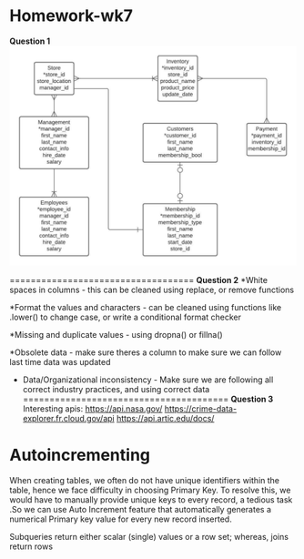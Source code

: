 # Homework-wk7

**Question 1**
![](https://github.com/hafsa-said/homework-wk7/blob/main/grocery-erd.jpeg)

===================================
**Question 2**
*White spaces in columns - this can be cleaned using replace, or remove functions

*Format the values and characters - can be cleaned using functions like .lower() to change case, or write a conditional format checker

*Missing and duplicate values - using dropna() or fillna()

*Obsolete data - make sure theres a column to make sure we can follow last time data was updated

* Data/Organizational inconsistency - Make sure we are following all correct industry practices, and using correct data
=======================================
**Question 3**
Interesting apis:
https://api.nasa.gov/
https://crime-data-explorer.fr.cloud.gov/api
https://api.artic.edu/docs/


# Autoincrementing
When creating tables, we often do not have unique identifiers within the table, hence we face difficulty in choosing Primary Key. To resolve this, we would have to manually provide unique keys to every record, a tedious task .So we can use Auto Increment feature that automatically generates a numerical Primary key value for every new record inserted. 


Subqueries return either scalar (single) values or a row set; whereas, joins return rows


